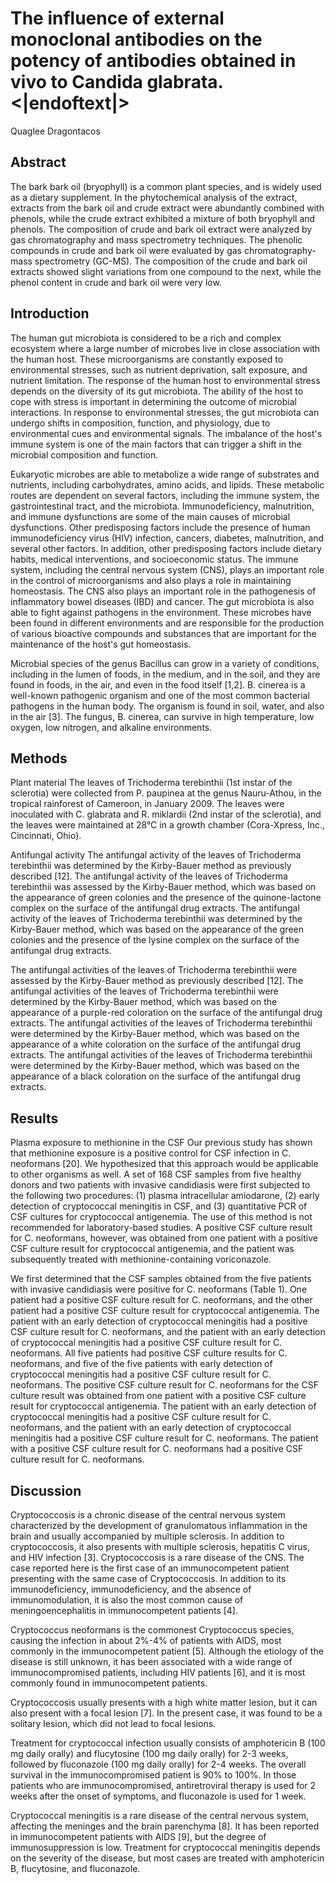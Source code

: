 # The influence of external monoclonal antibodies on the potency of antibodies obtained in vivo to Candida glabrata.<|endoftext|>
Quaglee Dragontacos


## Abstract
The bark bark oil (bryophyll) is a common plant species, and is widely used as a dietary supplement. In the phytochemical analysis of the extract, extracts from the bark oil and crude extract were abundantly combined with phenols, while the crude extract exhibited a mixture of both bryophyll and phenols. The composition of crude and bark oil extract were analyzed by gas chromatography and mass spectrometry techniques. The phenolic compounds in crude and bark oil were evaluated by gas chromatography-mass spectrometry (GC-MS). The composition of the crude and bark oil extracts showed slight variations from one compound to the next, while the phenol content in crude and bark oil were very low.


## Introduction
The human gut microbiota is considered to be a rich and complex ecosystem where a large number of microbes live in close association with the human host. These microorganisms are constantly exposed to environmental stresses, such as nutrient deprivation, salt exposure, and nutrient limitation. The response of the human host to environmental stress depends on the diversity of its gut microbiota. The ability of the host to cope with stress is important in determining the outcome of microbial interactions. In response to environmental stresses, the gut microbiota can undergo shifts in composition, function, and physiology, due to environmental cues and environmental signals. The imbalance of the host's immune system is one of the main factors that can trigger a shift in the microbial composition and function.

Eukaryotic microbes are able to metabolize a wide range of substrates and nutrients, including carbohydrates, amino acids, and lipids. These metabolic routes are dependent on several factors, including the immune system, the gastrointestinal tract, and the microbiota. Immunodeficiency, malnutrition, and immune dysfunctions are some of the main causes of microbial dysfunctions. Other predisposing factors include the presence of human immunodeficiency virus (HIV) infection, cancers, diabetes, malnutrition, and several other factors. In addition, other predisposing factors include dietary habits, medical interventions, and socioeconomic status. The immune system, including the central nervous system (CNS), plays an important role in the control of microorganisms and also plays a role in maintaining homeostasis. The CNS also plays an important role in the pathogenesis of inflammatory bowel diseases (IBD) and cancer. The gut microbiota is also able to fight against pathogens in the environment. These microbes have been found in different environments and are responsible for the production of various bioactive compounds and substances that are important for the maintenance of the host's gut homeostasis.

Microbial species of the genus Bacillus can grow in a variety of conditions, including in the lumen of foods, in the medium, and in the soil, and they are found in foods, in the air, and even in the food itself [1,2]. B. cinerea is a well-known pathogenic organism and one of the most common bacterial pathogens in the human body. The organism is found in soil, water, and also in the air [3]. The fungus, B. cinerea, can survive in high temperature, low oxygen, low nitrogen, and alkaline environments.


## Methods
Plant material
The leaves of Trichoderma terebinthii (1st instar of the sclerotia) were collected from P. paupinea at the genus Nauru-Athou, in the tropical rainforest of Cameroon, in January 2009. The leaves were inoculated with C. glabrata and R. miklardii (2nd instar of the sclerotia), and the leaves were maintained at 28°C in a growth chamber (Cora-Xpress, Inc., Cincinnati, Ohio).

Antifungal activity
The antifungal activity of the leaves of Trichoderma terebinthii was determined by the Kirby-Bauer method as previously described [12]. The antifungal activity of the leaves of Trichoderma terebinthii was assessed by the Kirby-Bauer method, which was based on the appearance of green colonies and the presence of the quinone-lactone complex on the surface of the antifungal drug extracts. The antifungal activity of the leaves of Trichoderma terebinthii was determined by the Kirby-Bauer method, which was based on the appearance of the green colonies and the presence of the lysine complex on the surface of the antifungal drug extracts.

The antifungal activities of the leaves of Trichoderma terebinthii were assessed by the Kirby-Bauer method as previously described [12]. The antifungal activities of the leaves of Trichoderma terebinthii were determined by the Kirby-Bauer method, which was based on the appearance of a purple-red coloration on the surface of the antifungal drug extracts. The antifungal activities of the leaves of Trichoderma terebinthii were determined by the Kirby-Bauer method, which was based on the appearance of a white coloration on the surface of the antifungal drug extracts. The antifungal activities of the leaves of Trichoderma terebinthii were determined by the Kirby-Bauer method, which was based on the appearance of a black coloration on the surface of the antifungal drug extracts.


## Results
Plasma exposure to methionine in the CSF
Our previous study has shown that methionine exposure is a positive control for CSF infection in C. neoformans [20]. We hypothesized that this approach would be applicable to other organisms as well. A set of 168 CSF samples from five healthy donors and two patients with invasive candidiasis were first subjected to the following two procedures: (1) plasma intracellular amiodarone, (2) early detection of cryptococcal meningitis in CSF, and (3) quantitative PCR of CSF cultures for cryptococcal antigenemia. The use of this method is not recommended for laboratory-based studies. A positive CSF culture result for C. neoformans, however, was obtained from one patient with a positive CSF culture result for cryptococcal antigenemia, and the patient was subsequently treated with methionine-containing voriconazole.

We first determined that the CSF samples obtained from the five patients with invasive candidiasis were positive for C. neoformans (Table 1). One patient had a positive CSF culture result for C. neoformans, and the other patient had a positive CSF culture result for cryptococcal antigenemia. The patient with an early detection of cryptococcal meningitis had a positive CSF culture result for C. neoformans, and the patient with an early detection of cryptococcal meningitis had a positive CSF culture result for C. neoformans. All five patients had positive CSF culture results for C. neoformans, and five of the five patients with early detection of cryptococcal meningitis had a positive CSF culture result for C. neoformans. The positive CSF culture result for C. neoformans for the CSF culture result was obtained from one patient with a positive CSF culture result for cryptococcal antigenemia. The patient with an early detection of cryptococcal meningitis had a positive CSF culture result for C. neoformans, and the patient with an early detection of cryptococcal meningitis had a positive CSF culture result for C. neoformans. The patient with a positive CSF culture result for C. neoformans had a positive CSF culture result for C. neoformans.


## Discussion
Cryptococcosis is a chronic disease of the central nervous system characterized by the development of granulomatous inflammation in the brain and usually accompanied by multiple sclerosis. In addition to cryptococcosis, it also presents with multiple sclerosis, hepatitis C virus, and HIV infection [3]. Cryptococcosis is a rare disease of the CNS. The case reported here is the first case of an immunocompetent patient presenting with the same case of Cryptococcosis. In addition to its immunodeficiency, immunodeficiency, and the absence of immunomodulation, it is also the most common cause of meningoencephalitis in immunocompetent patients [4].

Cryptococcus neoformans is the commonest Cryptococcus species, causing the infection in about 2%-4% of patients with AIDS, most commonly in the immunocompetent patient [5]. Although the etiology of the disease is still unknown, it has been associated with a wide range of immunocompromised patients, including HIV patients [6], and it is most commonly found in immunocompetent patients.

Cryptococcosis usually presents with a high white matter lesion, but it can also present with a focal lesion [7]. In the present case, it was found to be a solitary lesion, which did not lead to focal lesions.

Treatment for cryptococcal infection usually consists of amphotericin B (100 mg daily orally) and flucytosine (100 mg daily orally) for 2-3 weeks, followed by fluconazole (100 mg daily orally) for 2-4 weeks. The overall survival in the immunocompromised patient is 90% to 100%. In those patients who are immunocompromised, antiretroviral therapy is used for 2 weeks after the onset of symptoms, and fluconazole is used for 1 week.

Cryptococcal meningitis is a rare disease of the central nervous system, affecting the meninges and the brain parenchyma [8]. It has been reported in immunocompetent patients with AIDS [9], but the degree of immunosuppression is low. Treatment for cryptococcal meningitis depends on the severity of the disease, but most cases are treated with amphotericin B, flucytosine, and fluconazole.
